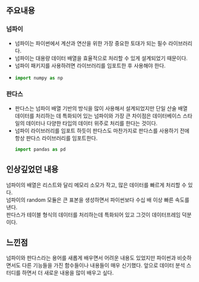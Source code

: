 ## 주요내용
### 넘파이
- 넘파이는 파이썬에서 계산과 연산을 위한 가장 중요한 토대가 되는 필수 라이브러리다.
- 넘파이는 대용량 데이터 배열을 효율적으로 처리할 수 있게 설계되었기 때문이다.
- 넘파이 패키지를 사용하려면 라이브러리를 임포트한 후 사용해야 한다.
- ``` python
  import numpy as np
  ```

### 판다스
- 판다스는 넘파이 배열 기반의 방식을 많이 사용해서 설계되었지만 단일 산술 배열 데이터를 처리하는 데 특화되어 있는 넘파이와 가장 큰 차이점은 데이터베이스 스타일의 데이터나 다양한 타입의 데이터 위주로 처리를 한다는 것이다.
- 넘파이 라이브러리를 임포트 하듯이 판다스도 마찬가지로 판다스를 사용하기 전에 항상 판다스 라이브러리를 임포트한다.
  ``` python
  import pandas as pd
  ```
## 인상깊었던 내용
넘파이의 배열은 리스트와 달리 메모리 소모가 작고, 많은 데이터를 빠르게 처리할 수 있다. 
<br>
넘파이의 random 모듈은 큰 표본을 생성하면서 파이썬보다 수십 배 이상 빠른 속도를 낸다.
<br>
판다스가 테이블 형식의 데이터를 처리하는데 특화되어 있고 그것이 데이터프레임 덕분이다.

## 느낀점
넘파이와 판다스라는 용어를 새롭게 배우면서 어려운 내용도 있었지만 파이썬과 비슷하면서도 다른 기능들을 가진 함수들이나
내용들이 매우 신기했다. 앞으로 데이터 분석 스터디를 하면서 더 새로운 내용을 많이 배우고 싶다.
